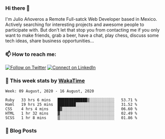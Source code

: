 ### Hi there 👋

I'm Julio Añoveros a Remote Full-satck Web Developer based in Mexico. Actively searching for interesting projects and awesome people to participate with. But don't let that stop you from contacting me if you only want to make friends, grab a beer, have a chat, play chess, discuss some tech ideas, share business opportunities... 

### :mailbox: How to reach me:

[![Follow on Twitter](https://img.shields.io/badge/--twitter?label=Twitter&logo=Twitter&style=social)](https://twitter.com/AnoverosJulio) [![Connect on LinkedIn](https://img.shields.io/badge/--linkedin?label=LinkedIn&logo=LinkedIn&style=social)](https://www.linkedin.com/in/jubaan)

### :construction_worker: This week stats by [WakaTime]('https://wakatime.com')
<!--START_SECTION:waka-->
```text
Week: 09 August, 2020 - 16 August, 2020

Ruby   33 hrs 6 mins   █████████████▒░░░░░░░░░░░   53.71 % 
Haml   19 hrs 25 mins  ████████░░░░░░░░░░░░░░░░░   31.52 % 
CSS    4 hrs 4 mins    █▓░░░░░░░░░░░░░░░░░░░░░░░   06.60 % 
HTML   1 hr 32 mins    ▓░░░░░░░░░░░░░░░░░░░░░░░░   02.49 % 
SCSS   1 hr 8 mins     ▒░░░░░░░░░░░░░░░░░░░░░░░░   01.86 % 
```
<!--END_SECTION:waka-->

### :newspaper: Blog Posts
<!-- BLOG-POST-LIST:START -->
<!-- BLOG-POST-LIST:END -->


